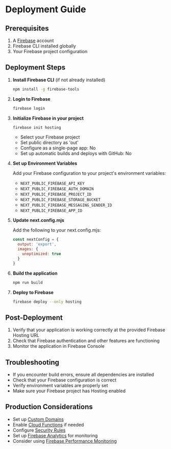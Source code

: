 # Deployment Guide

## Prerequisites

1. A [Firebase](https://firebase.google.com) account
2. Firebase CLI installed globally
3. Your Firebase project configuration

## Deployment Steps

1. **Install Firebase CLI** (if not already installed)
   ```bash
   npm install -g firebase-tools
   ```

2. **Login to Firebase**
   ```bash
   firebase login
   ```

3. **Initialize Firebase in your project**
   ```bash
   firebase init hosting
   ```
   - Select your Firebase project
   - Set public directory as 'out'
   - Configure as a single-page app: No
   - Set up automatic builds and deploys with GitHub: No

4. **Set up Environment Variables**
   
   Add your Firebase configuration to your project's environment variables:

   - `NEXT_PUBLIC_FIREBASE_API_KEY`
   - `NEXT_PUBLIC_FIREBASE_AUTH_DOMAIN`
   - `NEXT_PUBLIC_FIREBASE_PROJECT_ID`
   - `NEXT_PUBLIC_FIREBASE_STORAGE_BUCKET`
   - `NEXT_PUBLIC_FIREBASE_MESSAGING_SENDER_ID`
   - `NEXT_PUBLIC_FIREBASE_APP_ID`

5. **Update next.config.mjs**
   
   Add the following to your next.config.mjs:
   ```javascript
   const nextConfig = {
     output: 'export',
     images: {
       unoptimized: true
     }
   }
   ```

6. **Build the application**
   ```bash
   npm run build
   ```

7. **Deploy to Firebase**
   ```bash
   firebase deploy --only hosting
   ```

## Post-Deployment

1. Verify that your application is working correctly at the provided Firebase Hosting URL
2. Check that Firebase authentication and other features are functioning
3. Monitor the application in Firebase Console

## Troubleshooting

- If you encounter build errors, ensure all dependencies are installed
- Check that your Firebase configuration is correct
- Verify environment variables are properly set
- Make sure your Firebase project has Hosting enabled

## Production Considerations

- Set up [Custom Domains](https://firebase.google.com/docs/hosting/custom-domain)
- Enable [Cloud Functions](https://firebase.google.com/docs/functions) if needed
- Configure [Security Rules](https://firebase.google.com/docs/rules)
- Set up [Firebase Analytics](https://firebase.google.com/docs/analytics) for monitoring
- Consider using [Firebase Performance Monitoring](https://firebase.google.com/docs/perf-mon)